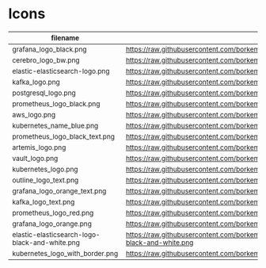 # Icons

<!-- ICONS START -->
| <small>filename</small> | <small>raw url</small> |
| --- | --- |
| <small>grafana_logo_black.png</small> | <small>https://raw.githubusercontent.com/borkempire/icons/actions/icons/grafana_logo_black.png</small> |
| <small>cerebro_logo_bw.png</small> | <small>https://raw.githubusercontent.com/borkempire/icons/actions/icons/cerebro_logo_bw.png</small> |
| <small>elastic-elasticsearch-logo.png</small> | <small>https://raw.githubusercontent.com/borkempire/icons/actions/icons/elastic-elasticsearch-logo.png</small> |
| <small>kafka_logo.png</small> | <small>https://raw.githubusercontent.com/borkempire/icons/actions/icons/kafka_logo.png</small> |
| <small>postgresql_logo.png</small> | <small>https://raw.githubusercontent.com/borkempire/icons/actions/icons/postgresql_logo.png</small> |
| <small>prometheus_logo_black.png</small> | <small>https://raw.githubusercontent.com/borkempire/icons/actions/icons/prometheus_logo_black.png</small> |
| <small>aws_logo.png</small> | <small>https://raw.githubusercontent.com/borkempire/icons/actions/icons/aws_logo.png</small> |
| <small>kubernetes_name_blue.png</small> | <small>https://raw.githubusercontent.com/borkempire/icons/actions/icons/kubernetes_name_blue.png</small> |
| <small>prometheus_logo_black_text.png</small> | <small>https://raw.githubusercontent.com/borkempire/icons/actions/icons/prometheus_logo_black_text.png</small> |
| <small>artemis_logo.png</small> | <small>https://raw.githubusercontent.com/borkempire/icons/actions/icons/artemis_logo.png</small> |
| <small>vault_logo.png</small> | <small>https://raw.githubusercontent.com/borkempire/icons/actions/icons/vault_logo.png</small> |
| <small>kubernetes_logo.png</small> | <small>https://raw.githubusercontent.com/borkempire/icons/actions/icons/kubernetes_logo.png</small> |
| <small>outline_logo_text.png</small> | <small>https://raw.githubusercontent.com/borkempire/icons/actions/icons/outline_logo_text.png</small> |
| <small>grafana_logo_orange_text.png</small> | <small>https://raw.githubusercontent.com/borkempire/icons/actions/icons/grafana_logo_orange_text.png</small> |
| <small>kafka_logo_text.png</small> | <small>https://raw.githubusercontent.com/borkempire/icons/actions/icons/kafka_logo_text.png</small> |
| <small>prometheus_logo_red.png</small> | <small>https://raw.githubusercontent.com/borkempire/icons/actions/icons/prometheus_logo_red.png</small> |
| <small>grafana_logo_orange.png</small> | <small>https://raw.githubusercontent.com/borkempire/icons/actions/icons/grafana_logo_orange.png</small> |
| <small>elastic-elasticsearch-logo-black-and-white.png</small> | <small>https://raw.githubusercontent.com/borkempire/icons/actions/icons/elastic-elasticsearch-logo-black-and-white.png</small> |
| <small>kubernetes_logo_with_border.png</small> | <small>https://raw.githubusercontent.com/borkempire/icons/actions/icons/kubernetes_logo_with_border.png</small> |
<!-- ICONS END -->
